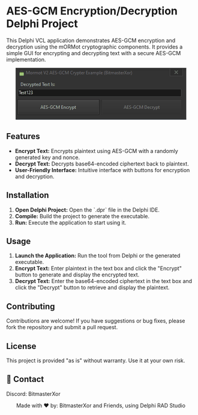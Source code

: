 <h1>AES-GCM Encryption/Decryption Delphi Project</h1>

<p>This Delphi VCL application demonstrates AES-GCM encryption and decryption using the mORMot cryptographic components. It provides a simple GUI for encrypting and decrypting text with a secure AES-GCM implementation.</p>

<!-- Replace 'screenshot.png' with the path to your actual image file -->
<p align="center">
  <img src="Preview.gif" alt="Screenshot of the AES-GCM Encryption/Decryption Tool" style="max-width:100%; height:auto;">
</p>

<h2>Features</h2>
<ul>
  <li><strong>Encrypt Text:</strong> Encrypts plaintext using AES-GCM with a randomly generated key and nonce.</li>
  <li><strong>Decrypt Text:</strong> Decrypts base64-encoded ciphertext back to plaintext.</li>
  <li><strong>User-Friendly Interface:</strong> Intuitive interface with buttons for encryption and decryption.</li>
</ul>

<h2>Installation</h2>
<ol>
  <li><strong>Open Delphi Project:</strong> Open the `.dpr` file in the Delphi IDE.</li>
  <li><strong>Compile:</strong> Build the project to generate the executable.</li>
  <li><strong>Run:</strong> Execute the application to start using it.</li>
</ol>

<h2>Usage</h2>
<ol>
  <li><strong>Launch the Application:</strong> Run the tool from Delphi or the generated executable.</li>
  <li><strong>Encrypt Text:</strong> Enter plaintext in the text box and click the "Encrypt" button to generate and display the encrypted text.</li>
  <li><strong>Decrypt Text:</strong> Enter the base64-encoded ciphertext in the text box and click the "Decrypt" button to retrieve and display the plaintext.</li>
</ol>

<h2>Contributing</h2>
<p>Contributions are welcome! If you have suggestions or bug fixes, please fork the repository and submit a pull request.</p>

<h2>License</h2>
<p>This project is provided "as is" without warranty. Use it at your own risk.</p>

## 📧 Contact

Discord: BitmasterXor

<p align="center">Made with ❤️ by: BitmasterXor and Friends, using Delphi RAD Studio</p>
